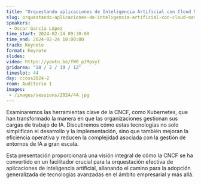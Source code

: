```yaml
---
title: "Orquestando aplicaciones de Inteligencia Artificial con Cloud Native Computing Foundation"
slug: orquestando-aplicaciones-de-inteligencia-artificial-con-cloud-native-computing-foundation
speakers:
 - Oscar García López
time_start: 2024-02-24 09:30:00
time_end: 2024-02-24 10:00:00
track: Keynote
format: Keynote
slides: 
video: https://youtu.be/fW0_pJMpxyI
gridarea: "18 / 2 / 19 / 12"
timeslot: 44
day: ccoss2024-2
room: Auditorio 1
images: 
 - /images/sessions/2024/44.jpg
---
```


Examinaremos las herramientas clave de la CNCF, como Kubernetes, que han transformado la manera en que las organizaciones gestionan sus cargas de trabajo de IA. Discutiremos cómo estas tecnologías no solo simplifican el desarrollo y la implementación, sino que también mejoran la eficiencia operativa y reducen la complejidad asociada con la gestión de entornos de IA a gran escala.

Esta presentación proporcionará una visión integral de cómo la CNCF se ha convertido en un facilitador crucial para la orquestación efectiva de aplicaciones de inteligencia artificial, allanando el camino para la adopción generalizada de tecnologías avanzadas en el ámbito empresarial y más allá.

